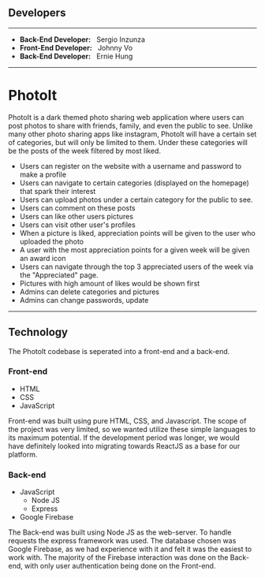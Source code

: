 ## Developers
---
* **Back-End Developer:** &nbsp; Sergio Inzunza
* **Front-End Developer:** &nbsp; Johnny Vo
* **Back-End Developer:** &nbsp; Ernie Hung
---
# PhotoIt
PhotoIt is a dark themed photo sharing web application where users can post photos to share with friends, family, and even the public to see. Unlike many other photo sharing apps like instagram, PhotoIt will have a certain set of categories, but will only be limited to them. Under these categories will be the posts of the week filtered by most liked.

* Users can register on the website with a username and password to make a profile
* Users can navigate to certain categories (displayed on the homepage) that spark their interest
* Users can upload photos under a certain category for the public to see.
* Users can comment on these posts
* Users can like other users pictures
* Users can visit other user's profiles
* When a picture is liked, appreciation points will be given to the user who uploaded the photo
* A user with the most appreciation points for a given week will be given an award icon
* Users can navigate through the top 3 appreciated users of the week via the "Appreciated" page.
* Pictures with high amount of likes would be shown first
* Admins can delete categories and pictures
* Admins can change passwords, update

---
## Technology
The PhotoIt codebase is seperated into a front-end and a back-end.
### Front-end
* HTML
* CSS
* JavaScript

Front-end was built using pure HTML, CSS, and Javascript. The scope of the project was very limited, so we wanted utilize these simple languages to its maximum potential. If the development period was longer, we would have definitely looked into migrating towards ReactJS as a base for our platform.


### Back-end
* JavaScript
    * Node JS
    * Express
* Google Firebase

The Back-end was built using Node JS as the web-server. To handle requests the express framework was used. The database chosen was Google Firebase, as we had experience with it and felt it was the easiest to work with. The majority of the Firebase interaction was done on the Back-end, with only user authentication being done on the Front-end.
